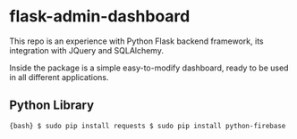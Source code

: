 # flask-admin-dashboard

This repo is an experience with Python Flask backend framework, its integration with JQuery and SQLAlchemy.

Inside the package is a simple easy-to-modify dashboard, ready to be used in all different applications.

## Python Library
`{bash}
$ sudo pip install requests
$ sudo pip install python-firebase
`
